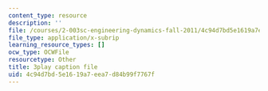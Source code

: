 ```yaml
---
content_type: resource
description: ''
file: /courses/2-003sc-engineering-dynamics-fall-2011/4c94d7bd5e1619a7eea7d84b99f7767f_QadsG49DY3M.srt
file_type: application/x-subrip
learning_resource_types: []
ocw_type: OCWFile
resourcetype: Other
title: 3play caption file
uid: 4c94d7bd-5e16-19a7-eea7-d84b99f7767f
---
```

